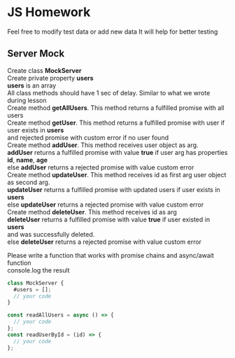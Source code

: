 # JS Homework

Feel free to modify test data or add new data
It will help for better testing

## Server Mock

Create class **MockServer**  
Create private property **users**  
**users** is an array  
All class methods should have 1 sec of delay. Similar to what we wrote during lesson  
Create method **getAllUsers**. This method returns a fulfilled promise with all users  
Create method **getUser**. This method returns a fulfilled promise with user if user exists in **users**  
and rejected promise with custom error if no user found  
Create method **addUser**. This method receives user object as arg.  
**addUser** returns a fulfilled promise with value **true** if user arg has properties **id**, **name**, **age**  
else **addUser** returns a rejected promise with value custom error  
Create method **updateUser**. This method receives id as first arg user object as second arg.  
**updateUser** returns a fulfilled promise with updated users if user exists in **users**  
else **updateUser** returns a rejected promise with value custom error  
Create method **deleteUser**. This method receives id as arg  
**deleteUser** returns a fulfilled promise with value **true** if user existed in **users**  
and was successfully deleted.  
else **deleteUser** returns a rejected promise with value custom error

Please write a function that works with promise chains and async/await function  
console.log the result

```javascript
class MockServer {
  #users = [];
  // your code
}

const readAllUsers = async () => {
  // your code
};
const readUserById = (id) => {
  // your code
};
```
